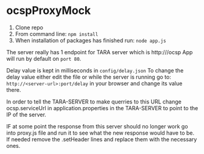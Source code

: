 # ocspProxyMock
1. Clone repo
2. From command line: 
`npm install`
3. When installation of packages has finished run:
`node app.js`

The server really has 1 endpoint for TARA server which is http://<server-url>/ocsp
App will run by default on `port 80`.

Delay value is kept in milliseconds in `config/delay.json`
To change the delay value either edit the file or while the server is running go to: `http://<server-url>:port/delay` in your browser and change its value there.

In order to tell the TARA-SERVER to make querries to this URL change ocsp.serviceUrl in application.properties in the TARA-SERVER to point to the IP of the server.

IF at some point the response from this server should no longer work go into proxy.js file and run it
to see what the new response would have to be. If needed remove the .setHeader lines and replace them with the necessary ones.
